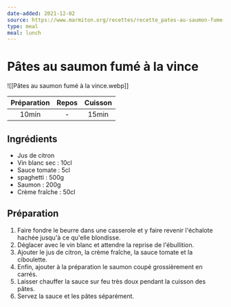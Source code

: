 ```yaml
---
date-added: 2021-12-02
source: https://www.marmiton.org/recettes/recette_pates-au-saumon-fume-a-la-vince_37466.aspx
type: meal
meal: lunch
---
```


# Pâtes au saumon fumé à la vince

![[Pâtes au saumon fumé à la vince.webp]]

| Préparation | Repos | Cuisson |
|:-----------:|:-----:|:-------:|
|    10min    |   -   |  15min  |

## Ingrédients

- Jus de citron
- Vin blanc sec : 10cl
- Sauce tomate : 5cl
- spaghetti : 500g
- Saumon : 200g
- Crème fraîche : 50cl

## Préparation

1. Faire fondre le beurre dans une casserole et y faire revenir l'échalote hachée jusqu'à ce qu'elle blondisse.
2. Déglacer avec le vin blanc et attendre la reprise de l'ébullition.
3. Ajouter le jus de citron, la crème fraîche, la sauce tomate et la ciboulette.
4. Enfin, ajouter à la préparation le saumon coupé grossièrement en carrés.
5. Laisser chauffer la sauce sur feu très doux pendant la cuisson des pâtes.
6. Servez la sauce et les pâtes séparément.
